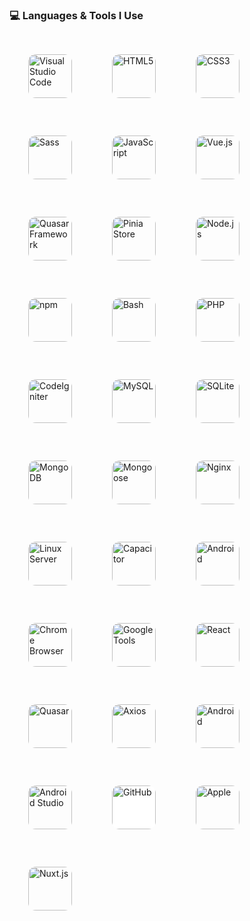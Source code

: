 <h3>💻 Languages & Tools I Use</h3>

<div align="left">
  <!-- VSCode -->
  <img src="https://cdn.jsdelivr.net/gh/devicons/devicon/icons/vscode/vscode-original.svg" width="70" height="70" style="border-radius:12px; margin:30px;" title="Visual Studio Code" />

  <!-- HTML5 -->
  <img src="https://cdn.jsdelivr.net/gh/devicons/devicon/icons/html5/html5-original.svg" width="70" height="70" style="border-radius:12px; margin:30px;" title="HTML5" />

  <!-- CSS3 -->
  <img src="https://cdn.jsdelivr.net/gh/devicons/devicon/icons/css3/css3-original.svg" width="70" height="70" style="border-radius:12px; margin:30px;" title="CSS3" />

  <!-- Sass -->
  <img src="https://cdn.jsdelivr.net/gh/devicons/devicon/icons/sass/sass-original.svg" width="70" height="70" style="border-radius:12px; margin:30px;" title="Sass" />

  <!-- JavaScript -->
  <img src="https://cdn.jsdelivr.net/gh/devicons/devicon/icons/javascript/javascript-original.svg" width="70" height="70" style="border-radius:12px; margin:30px;" title="JavaScript" />

  <!-- Vue.js -->
  <img src="https://cdn.jsdelivr.net/gh/devicons/devicon/icons/vuejs/vuejs-original.svg" width="70" height="70" style="border-radius:12px; margin:30px;" title="Vue.js" />

  <!-- Quasar Framework (using Vue.js icon as placeholder) -->
  <img src="https://cdn.jsdelivr.net/gh/devicons/devicon/icons/vuejs/vuejs-original.svg" width="70" height="70" style="border-radius:12px; margin:30px;" title="Quasar Framework" />

  <!-- Pinia -->
  <img src="https://pinia.vuejs.org/logo.svg" width="70" height="70" style="border-radius:12px; margin:30px;" title="Pinia Store" />

  <!-- Node.js -->
  <img src="https://cdn.jsdelivr.net/gh/devicons/devicon/icons/nodejs/nodejs-original.svg" width="70" height="70" style="border-radius:12px; margin:30px;" title="Node.js" />

  <!-- npm -->
  <img src="https://cdn.jsdelivr.net/gh/devicons/devicon/icons/npm/npm-original-wordmark.svg" width="70" height="70" style="border-radius:12px; margin:30px;" title="npm" />

  <!-- Bash -->
  <img src="https://cdn.jsdelivr.net/gh/devicons/devicon/icons/bash/bash-original.svg" width="70" height="70" style="border-radius:12px; margin:30px;" title="Bash" />

  <!-- PHP -->
  <img src="https://cdn.jsdelivr.net/gh/devicons/devicon/icons/php/php-original.svg" width="70" height="70" style="border-radius:12px; margin:30px;" title="PHP" />

  <!-- CodeIgniter -->
  <img src="https://cdn.jsdelivr.net/gh/devicons/devicon/icons/codeigniter/codeigniter-plain.svg" width="70" height="70" style="border-radius:12px; margin:30px;" title="CodeIgniter" />

  <!-- MySQL -->
  <img src="https://cdn.jsdelivr.net/gh/devicons/devicon/icons/mysql/mysql-original.svg" width="70" height="70" style="border-radius:12px; margin:30px;" title="MySQL" />

  <!-- SQLite -->
  <img src="https://cdn.jsdelivr.net/gh/devicons/devicon/icons/sqlite/sqlite-original.svg" width="70" height="70" style="border-radius:12px; margin:30px;" title="SQLite" />

  <!-- MongoDB -->
  <img src="https://cdn.jsdelivr.net/gh/devicons/devicon/icons/mongodb/mongodb-original.svg" width="70" height="70" style="border-radius:12px; margin:30px;" title="MongoDB" />

  <!-- Mongoose -->
  <img src="https://cdn.jsdelivr.net/gh/devicons/devicon/icons/mongoose/mongoose-original.svg" width="70" height="70" style="border-radius:12px; margin:30px;" title="Mongoose" />

  <!-- Nginx -->
  <img src="https://cdn.jsdelivr.net/gh/devicons/devicon/icons/nginx/nginx-original.svg" width="70" height="70" style="border-radius:12px; margin:30px;" title="Nginx" />

  <!-- Linux -->
  <img src="https://cdn.jsdelivr.net/gh/devicons/devicon/icons/linux/linux-original.svg" width="70" height="70" style="border-radius:12px; margin:30px;" title="Linux Server" />


 

  <!-- Capacitor -->
  <img src="https://cdn.jsdelivr.net/gh/devicons/devicon/icons/capacitor/capacitor-original.svg" width="70" height="70" style="border-radius:12px; margin:30px;" title="Capacitor" />

  <!-- Android -->
  <img src="https://upload.wikimedia.org/wikipedia/commons/d/d7/Android_robot.svg" width="70" height="70" style="border-radius:12px; margin:30px;" title="Android" />

  <!-- Google Chrome -->
  <img src="https://cdn.jsdelivr.net/gh/devicons/devicon/icons/chrome/chrome-original.svg" width="70" height="70" style="border-radius:12px; margin:30px;" title="Chrome Browser" />

  <!-- Google -->
  <img src="https://cdn.jsdelivr.net/gh/devicons/devicon/icons/google/google-original.svg" width="70" height="70" style="border-radius:12px; margin:30px;" title="Google Tools" />



  <!-- React (if used) -->
  <img src="https://cdn.jsdelivr.net/gh/devicons/devicon/icons/react/react-original.svg" width="70" height="70" style="border-radius:12px; margin:30px;" title="React" />


  <!-- Quasar -->
<img src="https://cdn.jsdelivr.net/gh/devicons/devicon@latest/icons/quasar/quasar-original.svg" width="70" height="70" style="border-radius:12px; margin:30px;" title="Quasar" />

<!-- Axios (using generic logo as Axios doesn't have an official icon in Devicon) -->
<img src="https://avatars.githubusercontent.com/u/32372333?s=200&v=4" width="70" height="70" style="border-radius:12px; margin:30px;" title="Axios" />

<!-- Android -->
<img src="https://upload.wikimedia.org/wikipedia/commons/d/d7/Android_robot.svg" width="70" height="70" style="border-radius:12px; margin:30px;" title="Android" />

<!-- Android Studio -->
<img src="https://developer.android.com/static/studio/images/new-studio-logo-1_1920.png" width="70" height="70" style="border-radius:12px; margin:30px;" title="Android Studio" />

<!-- GitHub -->
<img src="https://cdn.jsdelivr.net/gh/devicons/devicon/icons/github/github-original.svg" width="70" height="70" style="border-radius:12px; margin:30px; background-color:white;" title="GitHub" />

<!-- Apple -->
<img src="https://cdn.jsdelivr.net/gh/devicons/devicon@latest/icons/apple/apple-original.svg" width="70" height="70" style="border-radius:12px; margin:30px;" title="Apple" />

<!-- Nuxt.js -->
<img src="https://cdn.jsdelivr.net/gh/devicons/devicon@latest/icons/nuxtjs/nuxtjs-original.svg" width="70" height="70" style="border-radius:12px; margin:30px;" title="Nuxt.js" />

</div>

